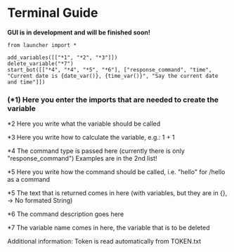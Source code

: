 # Terminal Guide
**GUI is in development and will be finished soon!**

```
from launcher import *

add_variables([["*1", "*2", "*3"]])
delete_variable("*7")
start_bot([["*4", "*4", "*5", "*6"], ["response_command", "time", "Current date is {date_var()}, {time_var()}", "Say the current date and time"]])
```


### (*1) Here you enter the imports that are needed to create the variable

*2 Here you write what the variable should be called

*3 Here you write how to calculate the variable, e.g.: 1 + 1

*4 The command type is passed here (currently there is only "response_command") Examples are in the 2nd list!

*5 Here you write how the command should be called, i.e. "hello" for /hello as a command

*5 The text that is returned comes in here (with variables, but they are in {}, -> No formated String)

*6 The command description goes here

*7 The variable name comes in here, the variable that is to be deleted 

Additional information: Token is read automatically from TOKEN.txt
